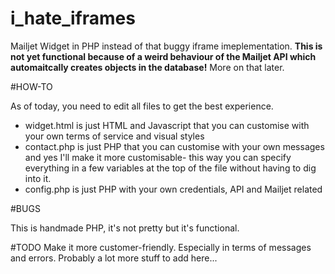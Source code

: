 i_hate_iframes
==============

Mailjet Widget in PHP instead of that buggy iframe imeplementation.
**This is not yet functional because of a weird behaviour of the Mailjet API which automaitcally creates objects in the database!** More on that later.

#HOW-TO

As of today, you need to edit all files to get the best experience.

* widget.html is just HTML and Javascript that you can customise with your own terms of service and visual styles
* contact.php is just PHP that you can customise with your own messages and yes I'll make it more customisable- this way you can specify everything in a few variables at the top of the file without having to dig into it.
* config.php is just PHP with your own credentials, API and Mailjet related

#BUGS

This is handmade PHP, it's not pretty but it's functional.

#TODO
Make it more customer-friendly. Especially in terms of messages and errors.
Probably a lot more stuff to add here...
